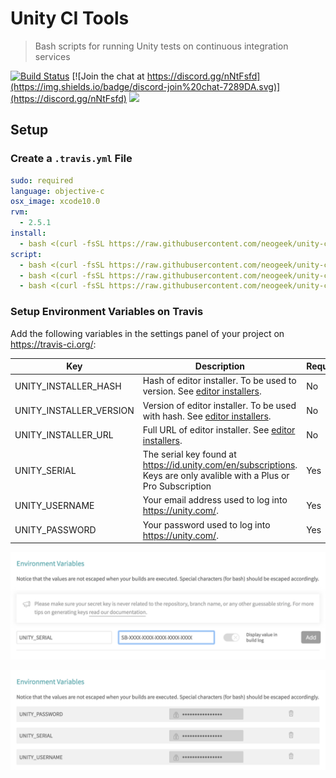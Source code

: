 # Unity CI Tools

> Bash scripts for running Unity tests on continuous integration services

[![Build Status](https://travis-ci.org/neogeek/unity-ci-tools.svg?branch=master)](https://travis-ci.org/neogeek/unity-ci-tools)
[![Join the chat at https://discord.gg/nNtFsfd](https://img.shields.io/badge/discord-join%20chat-7289DA.svg)](https://discord.gg/nNtFsfd)
[![](https://img.shields.io/badge/Trello-Board-blue.svg)](https://trello.com/b/b4Tpw4Bw/unity-ci-tools)

## Setup

### Create a `.travis.yml` File

```yaml
sudo: required
language: objective-c
osx_image: xcode10.0
rvm:
  - 2.5.1
install:
  - bash <(curl -fsSL https://raw.githubusercontent.com/neogeek/unity-ci-tools/master/bin/install.sh)
script:
  - bash <(curl -fsSL https://raw.githubusercontent.com/neogeek/unity-ci-tools/master/bin/auth.sh)
  - bash <(curl -fsSL https://raw.githubusercontent.com/neogeek/unity-ci-tools/master/bin/test.sh)
  - bash <(curl -fsSL https://raw.githubusercontent.com/neogeek/unity-ci-tools/master/bin/deauth.sh)
```

### Setup Environment Variables on Travis

Add the following variables in the settings panel of your project on <https://travis-ci.org/>:

| Key | Description | Required |
| --- | ----------- | -------- |
| UNITY_INSTALLER_HASH | Hash of editor installer. To be used to version. See [editor installers](data/editor-installers.json). | No |
| UNITY_INSTALLER_VERSION | Version of editor installer. To be used with hash. See [editor installers](data/editor-installers.json). | No |
| UNITY_INSTALLER_URL | Full URL of editor installer. See [editor installers](data/editor-installers.json). | No |
| UNITY_SERIAL | The serial key found at <https://id.unity.com/en/subscriptions>. Keys are only avalible with a Plus or Pro Subscription | Yes |
| UNITY_USERNAME | Your email address used to log into <https://unity.com/>. | Yes |
| UNITY_PASSWORD | Your password used to log into <https://unity.com/>. | Yes |

![](screenshots/travis-env-variables-empty.png)

![](screenshots/travis-env-variables-filled-out.png)
